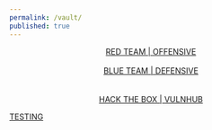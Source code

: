 ```yaml
---
permalink: /vault/
published: true
---
```


<center>
<a href="{{ site.baseurl }}/redteam">RED TEAM | OFFENSIVE</a><br><br>
<a href="{{ site.baseurl }}/blueteam">BLUE TEAM | DEFENSIVE</a><br><br><br>
<a href="{{ site.baseurl }}/platforms">HACK THE BOX | VULNHUB</a><br>
</center>

<a href="{{ site.baseurl }}/redteam.html">TESTING</a><br>